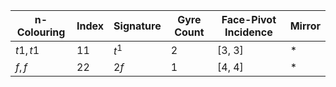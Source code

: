 | n-Colouring   |   Index | Signature   |   Gyre Count | Face-Pivot Incidence   | Mirror   |
|---------------|---------|-------------|--------------|------------------------|----------|
| $t1,t1$       |      11 | $t^1$       |            2 | [3, 3]                 | $*$      |
| $f,f$         |      22 | $2f$        |            1 | [4, 4]                 | $*$      |